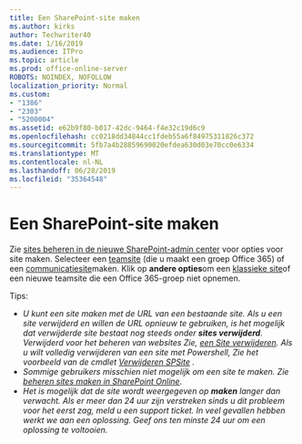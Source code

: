 ```yaml
---
title: Een SharePoint-site maken
ms.author: kirks
author: Techwriter40
ms.date: 1/16/2019
ms.audience: ITPro
ms.topic: article
ms.prod: office-online-server
ROBOTS: NOINDEX, NOFOLLOW
localization_priority: Normal
ms.custom:
- "1386"
- "2303"
- "5200004"
ms.assetid: e62b9f80-b017-42dc-9464-f4e32c19d6c9
ms.openlocfilehash: cc0218dd34844cc1fdeb55a6f84975311826c372
ms.sourcegitcommit: 5fb7a4b28859690020efdea630d03e70cc0e6334
ms.translationtype: MT
ms.contentlocale: nl-NL
ms.lasthandoff: 06/28/2019
ms.locfileid: "35364548"
---
```

# <a name="create-a-sharepoint-site"></a>Een SharePoint-site maken

Zie [sites beheren in de nieuwe SharePoint-admin center](https://docs.microsoft.com/sharepoint/manage-site-creation ) voor opties voor site maken. Selecteer een [teamsite](https://support.office.com/article/create-a-team-site-in-sharepoint-ef10c1e7-15f3-42a3-98aa-b5972711777d?ui=en-US&amp;rs=en-US&amp;ad=US) (die u maakt een groep Office 365) of een [communicatiesite](https://support.office.com/article/7fb44b20-a72f-4d2c-9173-fc8f59ba50eb)maken. Klik op **andere opties**om een [klassieke site](https://docs.microsoft.com/sharepoint/manage-sites-in-new-admin-center#create-a-site)of een nieuwe teamsite die een Office 365-groep niet opnemen.
  
Tips:
- *U kunt een site maken met de URL van een bestaande site. Als u een site verwijderd en willen de URL opnieuw te gebruiken, is het mogelijk dat verwijderde site bestaat nog steeds onder **sites verwijderd**. Verwijderd voor het beheren van websites Zie, [een Site verwijderen](https://docs.microsoft.com/sharepoint/manage-sites-in-new-admin-center#delete-a-site). Als u wilt volledig verwijderen van een site met Powershell, Zie het voorbeeld van de cmdlet [Verwijderen SPSite](https://docs.microsoft.com/sharepoint/manage-sites-in-new-admin-center#delete-a-site) .*
- *Sommige gebruikers misschien niet mogelijk om een site te maken. Zie [beheren sites maken in SharePoint Online](https://docs.microsoft.com/sharepoint/manage-site-creation).*
- *Het is mogelijk dat de site wordt weergegeven op **maken** langer dan verwacht. Als er meer dan 24 uur zijn verstreken sinds u dit probleem voor het eerst zag, meld u een support ticket. In veel gevallen hebben werkt we aan een oplossing. Geef ons ten minste 24 uur om een oplossing te voltooien.*
